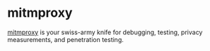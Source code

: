 # mitmproxy

[mitmproxy](https://mitmproxy.org) is your swiss-army knife for debugging, testing, 
privacy measurements, and penetration testing.
